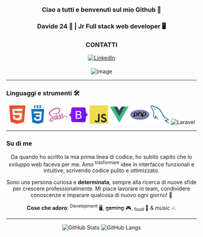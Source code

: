<div align="center">

   <h3>Ciao a tutti e benvenuti sul mio Github 🚀</h3>

   <h3> Davide 24 🧓 | Jr Full stack web developer 🖥️</h3>
   
   ### <div align="center">CONTATTI</div>
   <div align="center">
      <a href="https://www.linkedin.com/in/davide-di-giacomo2001/" target="_blank">
      <img src="https://img.shields.io/badge/LinkedIn-0077B5?style=for-the-badge&logo=linkedin&logoColor=white" alt="LinkedIn" style="margin-bottom: 5px;" />
      </a>  
   </div>
      
</div>

<div align="center">

![image](https://github.com/user-attachments/assets/7d619b59-3818-4177-8e18-ae237d13d2ce)

</div>

---

   <h3> Linguaggi e strumenti 🛠 </h3>
   
<div align="center">
  <img src="https://github.com/devicons/devicon/blob/master/icons/html5/html5-original.svg" title="HTML5" alt="HTML" width="50" height="50"/>
  <img src="https://github.com/devicons/devicon/blob/master/icons/css3/css3-plain-wordmark.svg" title="CSS3" alt="CSS" width="50" height="50"/>
  <img src="https://github.com/devicons/devicon/blob/master/icons/sass/sass-original.svg" title="SASS" alt="SASS" width="50" height="50"/>
  <img src="https://github.com/devicons/devicon/blob/master/icons/bootstrap/bootstrap-original.svg" title="Bootstrap" alt="Bootstrap" width="50" height="50"/>
  <img src="https://github.com/devicons/devicon/blob/master/icons/javascript/javascript-original.svg" title="JavaScript" alt="JavaScript" width="50" height="50"/>
  <img src="https://github.com/devicons/devicon/blob/master/icons/vuejs/vuejs-original.svg" title="VueJS" alt="VueJS" width="50" height="50"/>
  <img src="https://github.com/devicons/devicon/blob/master/icons/php/php-original.svg" title="PHP" alt="PHP" width="50" height="50"/>
  <img src="https://github.com/devicons/devicon/blob/master/icons/mysql/mysql-original.svg" title="MySQL" alt="MySQL" width="50" height="50"/>
  <img src="https://github.com/user-attachments/assets/30164eb3-d760-4161-a357-fe9e670f8e3b" title="Laravel" alt="Laravel" height="50"/>
</div>

---

<h3 >Su di me</h3>

<div align="center">
   
   Da quando ho scritto la mia prima linea di codice, ho subito capito che lo sviluppo web faceva per me. Amo <sup>trasformare</sup> idee in interfacce funzionali e intuitive, scrivendo codice pulito e ottimizzato.
      
   Sono una persona curiosa e **determinata**, sempre alla ricerca di nuove sfide per crescere professionalmente. Mi piace lavorare in team, condividere conoscenze e imparare qualcosa di nuovo ogni giorno! 🚀

   **Cose che adoro**: <sup>Development</sup> 🖥️, ~~gaming~~ 🎮, <sub>food</sub> 🍕 & *music* 🎶.  
   
</div>

---

<div align="center">
  <img src="https://github-readme-stats.vercel.app/api?username=davidegiak&show_icons=true&theme=radical" alt="GitHub Stats" height="170"/>
  <img src="https://github-readme-stats.vercel.app/api/top-langs/?username=davidegiak&layout=compact&size_weight=0.5&count_weight=0.5&&hide=html,css&hide_progress=true&theme=radical" alt="GitHub Langs" height="170">

</div>

